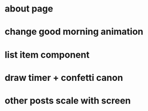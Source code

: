 # about page

# change good morning animation

# list item component

# draw timer + confetti canon

# other posts scale with screen
